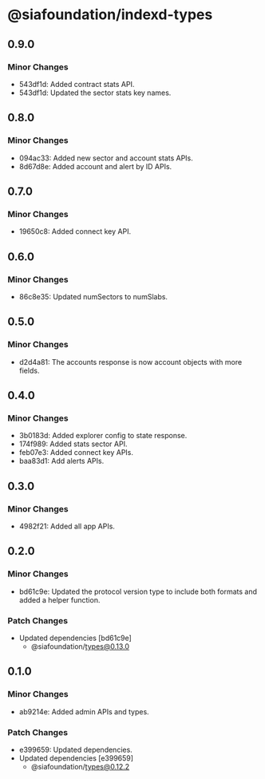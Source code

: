 # @siafoundation/indexd-types

## 0.9.0

### Minor Changes

- 543df1d: Added contract stats API.
- 543df1d: Updated the sector stats key names.

## 0.8.0

### Minor Changes

- 094ac33: Added new sector and account stats APIs.
- 8d67d8e: Added account and alert by ID APIs.

## 0.7.0

### Minor Changes

- 19650c8: Added connect key API.

## 0.6.0

### Minor Changes

- 86c8e35: Updated numSectors to numSlabs.

## 0.5.0

### Minor Changes

- d2d4a81: The accounts response is now account objects with more fields.

## 0.4.0

### Minor Changes

- 3b0183d: Added explorer config to state response.
- 174f989: Added stats sector API.
- feb07e3: Added connect key APIs.
- baa83d1: Add alerts APIs.

## 0.3.0

### Minor Changes

- 4982f21: Added all app APIs.

## 0.2.0

### Minor Changes

- bd61c9e: Updated the protocol version type to include both formats and added a helper function.

### Patch Changes

- Updated dependencies [bd61c9e]
  - @siafoundation/types@0.13.0

## 0.1.0

### Minor Changes

- ab9214e: Added admin APIs and types.

### Patch Changes

- e399659: Updated dependencies.
- Updated dependencies [e399659]
  - @siafoundation/types@0.12.2
